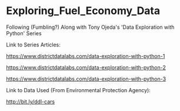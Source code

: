 # Exploring_Fuel_Economy_Data
Following (Fumbling?) Along with Tony Ojeda's 'Data Exploration with Python' Series

Link to Series Articles:

https://www.districtdatalabs.com/data-exploration-with-python-1

https://www.districtdatalabs.com/data-exploration-with-python-2

https://www.districtdatalabs.com/data-exploration-with-python-3

Link to Data Used (From Environmental Protection Agency):

http://bit.ly/ddl-cars

